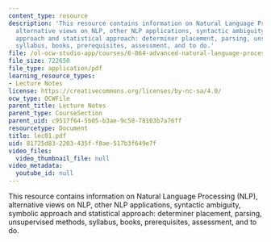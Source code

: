```yaml
---
content_type: resource
description: 'This resource contains information on Natural Language Processing (NLP),
  alternative views on NLP, other NLP applications, syntactic ambiguity, symbolic
  approach and statistical approach: determiner placement, parsing, unsupervised methods,
  syllabus, books, prerequisites, assessment, and to do.'
file: /ol-ocw-studio-app/courses/6-864-advanced-natural-language-processing-fall-2005/81725d832203435ff8ae517b3f649e7f_lec01.pdf
file_size: 722650
file_type: application/pdf
learning_resource_types:
- Lecture Notes
license: https://creativecommons.org/licenses/by-nc-sa/4.0/
ocw_type: OCWFile
parent_title: Lecture Notes
parent_type: CourseSection
parent_uid: c9517f64-5b05-b3ae-9c50-78103b7a76ff
resourcetype: Document
title: lec01.pdf
uid: 81725d83-2203-435f-f8ae-517b3f649e7f
video_files:
  video_thumbnail_file: null
video_metadata:
  youtube_id: null
---
```

This resource contains information on Natural Language Processing (NLP), alternative views on NLP, other NLP applications, syntactic ambiguity, symbolic approach and statistical approach: determiner placement, parsing, unsupervised methods, syllabus, books, prerequisites, assessment, and to do.